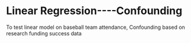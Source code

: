 # Linear Regression----Confounding
To test linear model on baseball team attendance, Confounding based on research funding success data 
